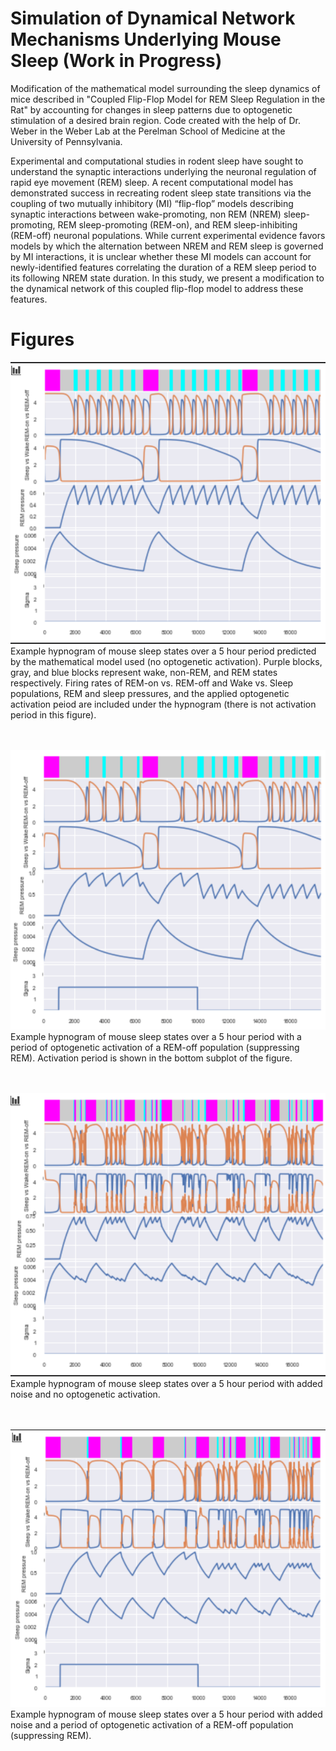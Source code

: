# Simulation of Dynamical Network Mechanisms Underlying Mouse Sleep (Work in Progress)
Modification of the mathematical model surrounding the sleep dynamics of mice described in "Coupled Flip-Flop Model for REM Sleep Regulation in the Rat" by accounting for changes in sleep patterns due to optogenetic stimulation of a desired brain region. Code created with the help of Dr. Weber in the Weber Lab at the Perelman School of Medicine at the University of Pennsylvania.

Experimental and computational studies in rodent sleep have sought to understand the synaptic interactions underlying the neuronal regulation of rapid eye movement (REM) sleep. A recent computational model has demonstrated success in recreating rodent sleep state transitions via the coupling of two mutually inhibitory (MI) “flip-flop” models describing synaptic interactions between wake-promoting, non REM (NREM) sleep-promoting, REM sleep-promoting (REM-on), and REM sleep-inhibiting (REM-off) neuronal populations. While current experimental evidence favors models by which the alternation between NREM and REM sleep is governed by MI interactions, it is unclear whether these MI models can account for newly-identified features correlating the duration of a REM sleep period to its following NREM state duration. In this study, we present a modification to the dynamical network of this coupled flip-flop model to address these features.

# Figures
![](images/No_Optogenetic_Activation_no_Noise.png)  
Example hypnogram of mouse sleep states over a 5 hour period predicted by the mathematical model used (no optogenetic activation). Purple blocks, gray, and blue blocks represent wake, non-REM, and REM states respectively. Firing rates of REM-on vs. REM-off and Wake vs. Sleep populations, REM and sleep pressures, and the applied optogenetic activation peiod are included under the hypnogram (there is not activation period in this figure).  
<br/>
<br/>  

![](images/Optogenetic_Activation_no_Noise.png)  
Example hypnogram of mouse sleep states over a 5 hour period with a period of optogenetic activation of a REM-off population (suppressing REM). Activation period is shown in the bottom subplot of the figure.  
<br/>
<br/>  

![](images/No_Optogenetic_Activation_with_Noise.png)  
Example hypnogram of mouse sleep states over a 5 hour period with added noise and no optogenetic activation.  
<br/>
<br/>  

![](images/Optogenetic_Activation_with_Noise.png)  
Example hypnogram of mouse sleep states over a 5 hour period with added noise and a period of optogenetic activation of a REM-off population (suppressing REM).  

